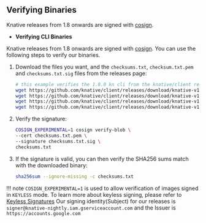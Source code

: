 ## Verifying Binaries

Knative releases from 1.8 onwards are signed with [cosign](https://docs.sigstore.dev/cosign/overview).

- **Verifying CLI Binaries**

Knative releases from 1.8 onwards are signed with [cosign](https://docs.sigstore.dev/cosign/overview). You can use the following steps to verify our binaries.

1. Download the files you want, and the `checksums.txt`, `checksum.txt.pem` and `checksums.txt.sig` files from the releases page:
    ```sh
    # this example verifies the 1.8.0 kn cli from the knative/client repository
    wget https://github.com/knative/client/releases/download/knative-v1.8.0/checksums.txt
    wget https://github.com/knative/client/releases/download/knative-v1.8.0/kn-darwin-amd64
    wget https://github.com/knative/client/releases/download/knative-v1.8.0/checksums.txt.sig
    wget https://github.com/knative/client/releases/download/knative-v1.8.0/checksums.txt.pem
    ```
1. Verify the signature:
    ```sh
    COSIGN_EXPERIMENTAL=1 cosign verify-blob \
    --cert checksums.txt.pem \
    --signature checksums.txt.sig \
    checksums.txt
    ```
1. If the signature is valid, you can then verify the SHA256 sums match with the downloaded binary:
    ```sh
    sha256sum --ignore-missing -c checksums.txt
 

!!! note
    `COSIGN_EXPERIMENTAL=1` is used to allow verification of images signed
    in `KEYLESS` mode. To learn more about keyless signing, please refer to
    [Keyless Signatures](https://github.com/sigstore/cosign/blob/main/KEYLESS.md#keyless-signatures)
    Our signing identity(Subject) for our releases is `signer@knative-nightly.iam.gserviceaccount.com` and the Issuer is `https://accounts.google.com`
